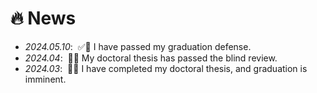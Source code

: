 # 🔥 News
- *2024.05.10*: &nbsp;✅📖 I have passed my graduation defense.
- *2024.04*: &nbsp;🎉🎉 My doctoral thesis has passed the blind review.
- *2024.03*: &nbsp;🎉🎉 I have completed my doctoral thesis, and graduation is imminent.